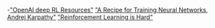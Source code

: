 -["OpenAI deep RL Resources"]("https://spinningup.openai.com/en/latest/index.html") 
 ["A Recipe for Training Neural Networks, Andrej Karpathy"]("https://karpathy.github.io/2019/04/25/recipe/") 
 ["Reinforcement Learning is Hard"]("https://www.alexirpan.com/2018/02/14/rl-hard.html")
 
